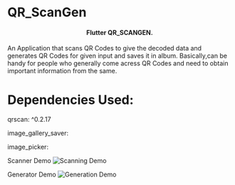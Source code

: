 # QR_ScanGen

<h4 align="center">Flutter QR_SCANGEN.</h4>

An Application that scans QR Codes to give the decoded data and generates QR Codes for given input and saves it in album.
Basically,can be handy for people who generally come acress QR Codes and need to obtain important information from the same.

# Dependencies Used:
qrscan: ^0.2.17

image_gallery_saver:

image_picker:


Scanner Demo
![Scanning Demo](https://github.com/nayakastha/QR_ScanGen/blob/master/Scan.gif)




Generator Demo
![Generation Demo](https://github.com/nayakastha/QR_ScanGen/blob/master/Gen.gif)

